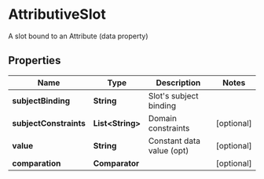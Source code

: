 

# AttributiveSlot

A slot bound to an Attribute (data property)
## Properties

Name | Type | Description | Notes
------------ | ------------- | ------------- | -------------
**subjectBinding** | **String** | Slot&#39;s subject binding | 
**subjectConstraints** | **List&lt;String&gt;** | Domain constraints |  [optional]
**value** | **String** | Constant data value (opt) |  [optional]
**comparation** | **Comparator** |  |  [optional]



